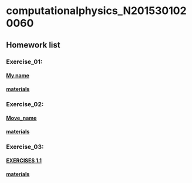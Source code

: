 # computationalphysics_N2015301020060
## Homework list 
### Exercise_01: 
#### [My name](http://note.youdao.com/noteshare?id=a73c1588c4e1a5cef64a5d8b3ce3ea03)
#### [materials](https://raw.githubusercontent.com/wangqi19970224/computationalphysics_N2015301020060/master/Exercise_01.py)

### Exercise_02:
#### [Move_name](http://note.youdao.com/noteshare?id=5796100379a642e09ba1eaff99654adf)
#### [materials](https://raw.githubusercontent.com/wangqi19970224/computationalphysics_N2015301020060/master/Exercise_02.py)

### Exercise_03:
#### [EXERCISES 1.1](http://note.youdao.com/noteshare?id=b451c1dddc72838af508ae201f6bb3b5)
#### [materials](https://raw.githubusercontent.com/wangqi19970224/computationalphysics_N2015301020060/master/Exercise_03.py)
